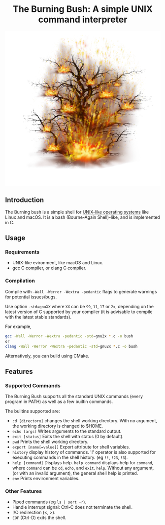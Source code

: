 <h1 style="text-align: center;"> The Burning Bush: A simple UNIX command interpreter </h1>

![The Burning Bush](./media/burning_bush.png "The Burning Bush")

## Introduction

The Burning bush is a simple shell for
[UNIX-like operating systems](https://en.wikipedia.org/wiki/List_of_Unix_systems#Unix-like_operating_systems)
like Linux and macOS.
It is a bash (Bourne-Again Shell)-like, and is implemented in C.

## Usage

### Requirements

* UNIX-like evironment, like macOS and Linux.
* gcc C compiler, or clang C compiler.

### Compilation

Compile with `-Wall -Werror -Wextra -pedantic` flags to generate warnings for potential issues/bugs.

Use option `-std=gnuXX` where `XX` can be `99`, `11`, `17` or `2x`, depending on the
latest version of C supported by your compiler
(it is advisable to compile with the latest stable standards).

For example,

```zsh
gcc -Wall -Werror -Wextra -pedantic -std=gnu2x *.c -o bush
or
clang -Wall -Werror -Wextra -pedantic -std=gnu2x *.c -o bush
```

Alternatively, you can build using CMake.

## Features

### Supported Commands

The Burning Bush supports all the standard UNIX commands (every program in PATH)
as well as a few builtin commands.

The builtins supported are:

* `cd [directory]`
changes the shell working directory. With no argument, the working directory
is changed to $HOME.
* `echo [args]`
Writes arguments to the standard output.
* `exit [status]`
Exits the shell with status (0 by default).
* `pwd`
Prints the shell working directory.
* `export [name[=value]]`
Export attribute for shell variables.
* `history`
display history of commands. '!' operator is also supported for executing
commands in the shell history. (eg `!!`, `!23`, `!3`).
* `help [command]`
Displays help. `help command` displays help for `command`, where `command`
can be `cd`, `echo`, and `exit`. `help`.
Without any argument, (or with an invalid argument),
the general shell help is printed.
* `env`
Prints environment variables.

### Other Features

* Piped commands (eg `ls | sort -r`).
* Handle interrupt signal: Ctrl-C does not terminate the shell.
* I/O redirection (<, >).
* `EOF` (Ctrl-D) exits the shell.
